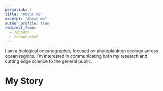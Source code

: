 ```yaml
---
permalink: /
title: "About me"
excerpt: "About me"
author_profile: true
redirect_from: 
  - /about/
  - /about.html
---
```


I am a biological oceanographer, focused on phytoplankton ecology across ocean regions. I'm interested in communicating both my research and cutting edge science to the general public. 

My Story
======

